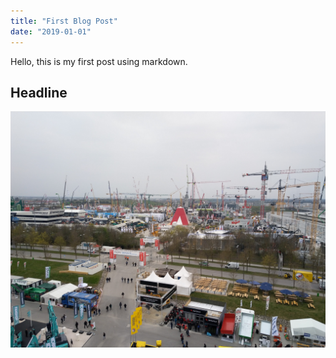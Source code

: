 ```yaml
---
title: "First Blog Post"
date: "2019-01-01"
---
```


Hello, this is my first post using markdown.

## Headline

![Bauma](Bauma.jpg)
